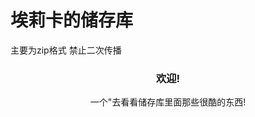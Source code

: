 

# 埃莉卡的储存库

主要为zip格式 禁止二次传播

  <h3 align="center">欢迎!</h3>
  <p align="center">
    一个"去看看储存库里面那些很酷的东西!
    <br />
  


